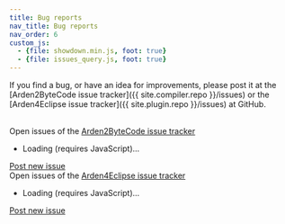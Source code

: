 ```yaml
---
title: Bug reports
nav_title: Bug reports
nav_order: 6
custom_js:
  - {file: showdown.min.js, foot: true}
  - {file: issues_query.js, foot: true}
---
```


If you find a bug, or have an idea for improvements, please post it at the [Arden2ByteCode issue tracker]({{ site.compiler.repo }}/issues) or the [Arden4Eclipse issue tracker]({{ site.plugin.repo }}/issues) at GitHub.  

<br/>

<div class="panel panel-default">
  <div class="panel-heading">Open issues of the <a href="{{ site.compiler.repo }}/issues">Arden2ByteCode issue tracker</a> <span id="arden2bytecode-count" class="badge"/></div>
  <ul id="arden2bytecode" class="issues list-group"><li class="list-group-item">Loading (requires JavaScript)...</li></ul>
  <div class="panel-footer">
    <a href="{{ site.compiler.repo }}/issues/new" class="btn btn-primary btn-sm" role="button">Post new issue</a>
  </div>
</div>

<div class="panel panel-default">
  <div class="panel-heading">Open issues of the <a href="{{ site.plugin.repo }}/issues">Arden4Eclipse issue tracker</a> <span id="eclipseplugin-count" class="badge"/></div>
  <ul id="eclipseplugin" class="issues list-group"><li class="list-group-item">Loading (requires JavaScript)...</li></ul>
  <div class="panel-footer">
    <a href="{{ site.plugin.repo }}/issues/new" class="btn btn-primary btn-sm" role="button">Post new issue</a>
  </div>
</div>

<script type="text/javascript">
$(function() {
	queryIssues('{{ site.compiler.api }}/issues', '#arden2bytecode', '#arden2bytecode-count');
	queryIssues('{{ site.plugin.api }}/issues', '#eclipseplugin', '#eclipseplugin-count');
});
</script>
